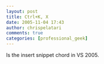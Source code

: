 ```yaml
---
layout: post
title: Ctrl+K, X
date: 2005-11-04 17:43
author: chrispelatari
comments: true
categories: [professional_geek]
---
```

Is the insert snippet chord in VS 2005.
